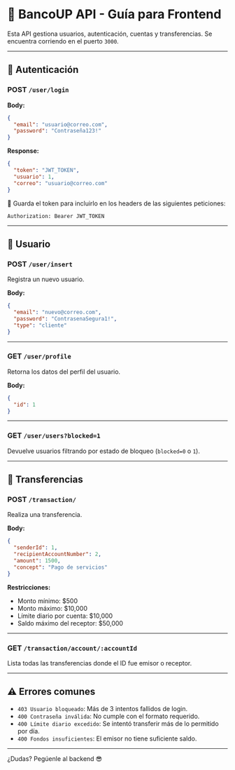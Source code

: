 
# 📡 BancoUP API - Guía para Frontend

Esta API gestiona usuarios, autenticación, cuentas y transferencias. Se encuentra corriendo en el puerto `3000`.

---

## 🔐 Autenticación

### POST `/user/login`

**Body:**
```json
{
  "email": "usuario@correo.com",
  "password": "Contraseña123!"
}
```

**Response:**
```json
{
  "token": "JWT_TOKEN",
  "usuario": 1,
  "correo": "usuario@correo.com"
}
```

🔑 Guarda el token para incluirlo en los headers de las siguientes peticiones:

```
Authorization: Bearer JWT_TOKEN
```

---

## 👤 Usuario

### POST `/user/insert`

Registra un nuevo usuario.

**Body:**
```json
{
  "email": "nuevo@correo.com",
  "password": "ContrasenaSegura1!",
  "type": "cliente"
}
```

---

### GET `/user/profile`

Retorna los datos del perfil del usuario.

**Body:**
```json
{
  "id": 1
}
```

---

### GET `/user/users?blocked=1`

Devuelve usuarios filtrando por estado de bloqueo (`blocked=0` o `1`).

---

## 💸 Transferencias

### POST `/transaction/`

Realiza una transferencia.

**Body:**
```json
{
  "senderId": 1,
  "recipientAccountNumber": 2,
  "amount": 1500,
  "concept": "Pago de servicios"
}
```

**Restricciones:**
- Monto mínimo: $500
- Monto máximo: $10,000
- Límite diario por cuenta: $10,000
- Saldo máximo del receptor: $50,000

---

### GET `/transaction/account/:accountId`

Lista todas las transferencias donde el ID fue emisor o receptor.

---

## ⚠️ Errores comunes

- `403 Usuario bloqueado`: Más de 3 intentos fallidos de login.
- `400 Contraseña inválida`: No cumple con el formato requerido.
- `400 Límite diario excedido`: Se intentó transferir más de lo permitido por día.
- `400 Fondos insuficientes`: El emisor no tiene suficiente saldo.

---

¿Dudas? Pegúenle al backend 😎
